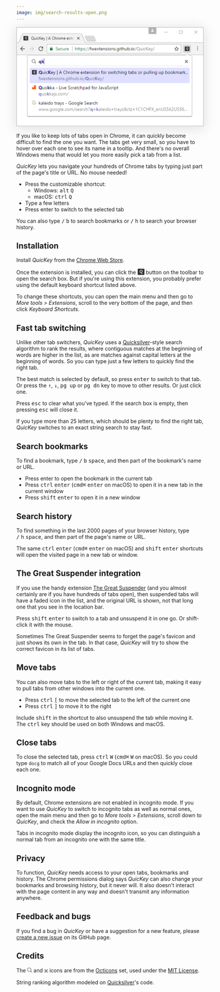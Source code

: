 ```yaml
---
image: img/search-results-open.png
---
```


<img src="img/search-results-open.png" style="box-shadow: 0px 5px 30px 4px rgba(0, 0, 0, 0.1);" alt="QuicKey search results">

If you like to keep lots of tabs open in Chrome, it can quickly become difficult to find the one you want.  The tabs get very small, so you have to hover over each one to see its name in a tooltip.  And there's no overall Windows menu that would let you more easily pick a tab from a list.

*QuicKey* lets you navigate your hundreds of Chrome tabs by typing just part of the page's title or URL.  No mouse needed!

  * Press the customizable shortcut:
      * Windows: <kbd>alt</kbd>&nbsp;<kbd>Q</kbd>
      * macOS: <kbd>ctrl</kbd>&nbsp;<kbd>Q</kbd>
  * Type a few letters
  * Press enter to switch to the selected tab

You can also type <kbd>/</kbd>&nbsp;<kbd>b</kbd> to search bookmarks or <kbd>/</kbd>&nbsp;<kbd>h</kbd> to search your browser history.


## Installation

Install *QuicKey* from the [Chrome Web Store](https://chrome.google.com/webstore/detail/quickey-–-the-quick-tab-s/ldlghkoiihaelfnggonhjnfiabmaficg).

Once the extension is installed, you can click the <img src="img/icon-38.png" style="height: 19px; vertical-align: text-bottom;"> button on the toolbar to open the search box.  But if you're using this extension, you probably prefer using the default keyboard shortcut listed above.

To change these shortcuts, you can open the main menu and then go to *More tools > Extensions*, scroll to the very bottom of the page, and then click *Keyboard Shortcuts*.


## Fast tab switching

Unlike other tab switchers, *QuicKey* uses a [Quicksilver](https://qsapp.com/)-style search algorithm to rank the results, where contiguous matches at the beginning of words are higher in the list, as are matches against capital letters at the beginning of words.  So you can type just a few letters to quickly find the right tab.

The best match is selected by default, so press <kbd>enter</kbd> to switch to that tab.  Or press the <kbd>&#8593;</kbd>, <kbd>&#8595;</kbd>, <kbd>pg up</kbd> or <kbd>pg dn</kbd> key to move to other results.  Or just click one.

Press <kbd>esc</kbd> to clear what you've typed.  If the search box is empty, then pressing <kbd>esc</kbd> will close it.

If you type more than 25 letters, which should be plenty to find the right tab, *QuicKey* switches to an exact string search to stay fast.


## Search bookmarks

To find a bookmark, type <kbd>/</kbd>&nbsp;<kbd>b</kbd>&nbsp;<kbd>space</kbd>, and then part of the bookmark's name or URL.

  * Press enter to open the bookmark in the current tab
  * Press <kbd>ctrl</kbd>&nbsp;<kbd>enter</kbd> (<kbd>cmd⌘</kbd>&nbsp;<kbd>enter</kbd> on macOS) to open it in a new tab in the current window
  * Press <kbd>shift</kbd>&nbsp;<kbd>enter</kbd> to open it in a new window


## Search history

To find something in the last 2000 pages of your browser history, type <kbd>/</kbd>&nbsp;<kbd>h</kbd>&nbsp;<kbd>space</kbd>, and then part of the page's name or URL.

The same <kbd>ctrl</kbd>&nbsp;<kbd>enter</kbd> (<kbd>cmd⌘</kbd>&nbsp;<kbd>enter</kbd> on macOS) and <kbd>shift</kbd>&nbsp;<kbd>enter</kbd> shortcuts will open the visited page in a new tab or window.


## The Great Suspender integration

If you use the handy extension [The Great Suspender](https://chrome.google.com/webstore/detail/the-great-suspender/klbibkeccnjlkjkiokjodocebajanakg?hl=en) (and you almost certainly are if you have hundreds of tabs open), then suspended tabs will have a faded icon in the list, and the original URL is shown, not that long one that you see in the location bar.

Press <kbd>shift</kbd>&nbsp;<kbd>enter</kbd> to switch to a tab and unsuspend it in one go. Or shift-click it with the mouse.

Sometimes The Great Suspender seems to forget the page's favicon and just shows its own in the tab.  In that case, *QuicKey* will try to show the correct favicon in its list of tabs.


## Move tabs

You can also move tabs to the left or right of the current tab, making it easy to pull tabs from other windows into the current one.

  * Press <kbd>ctrl</kbd>&nbsp;<kbd>[</kbd> to move the selected tab to the left of the current one
  * Press <kbd>ctrl</kbd>&nbsp;<kbd>]</kbd> to move it to the right

Include <kbd>shift</kbd> in the shortcut to also unsuspend the tab while moving it.  The <kbd>ctrl</kbd> key should be used on both Windows and macOS.


## Close tabs

To close the selected tab, press <kbd>ctrl</kbd>&nbsp;<kbd>W</kbd> (<kbd>cmd⌘</kbd>&nbsp;<kbd>W</kbd> on macOS).  So you could type `docg` to match all of your Google Docs URLs and then quickly close each one.


## Incognito mode

By default, Chrome extensions are not enabled in incognito mode.  If you want to use *QuicKey* to switch to incognito tabs as well as normal ones, open the main menu and then
go to *More tools > Extensions*, scroll down to *QuicKey*, and check the *Allow in incognito* option.

Tabs in incognito mode display the incognito icon, so you can distinguish a normal tab from an incognito one with the same title.


## Privacy

To function, *QuicKey* needs access to your open tabs, bookmarks and history.  The Chrome permissions dialog says *QuicKey* can also change your bookmarks and browsing history, but it never will.  It also doesn't interact with the page content in any way and doesn't transmit any information anywhere.


## Feedback and bugs

If you find a bug in *QuicKey* or have a suggestion for a new feature, please [create a new issue](https://github.com/fwextensions/QuicKey/issues) on its GitHub page.


## Credits

The <img src="img/search.svg" style="height: 13px"> and <img src="img/clear.svg" style="height: 16px; vertical-align: middle;"> icons are from the [Octicons](https://octicons.github.com/) set, used under the [MIT License](http://opensource.org/licenses/MIT).

String ranking algorithm modeled on [Quicksilver](https://github.com/quicksilver/Quicksilver/blob/master/Quicksilver/Code-QuickStepCore/QSense.m)'s code.
